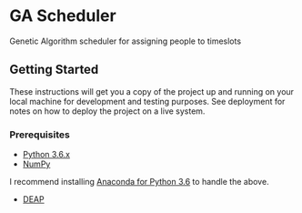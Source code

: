 # GA Scheduler

Genetic Algorithm scheduler for assigning people to timeslots

## Getting Started

These instructions will get you a copy of the project up and running on your local machine for development and testing purposes. See deployment for notes on how to deploy the project on a live system.

### Prerequisites

* [Python 3.6.x](https://www.python.org/)
* [NumPy](http://www.numpy.org/)

I recommend installing [Anaconda for Python 3.6](https://www.continuum.io/downloads) to handle the above.
* [DEAP](https://deap.readthedocs.io/en/master/installation.html)
